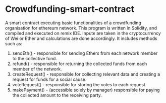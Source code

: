 # Crowdfunding-smart-contract
A smart contract executing basic functionalities of a crowdfunding organisation for ethereum network.
This program is written in Solidity, and compiled and executed on remix IDE.
Inpute are taken in the cryptocurrency of Wei or Ether and calculations are done accordingly.
It includes methods such as:
1) sendEth() - responsible for sending Ethers from each network member to the collective fund.
2) refund() - responsible for returning the collected funds from each member of the network.
3) createRequest() - responsible for collecting relevant data and creating a request for funds for a social cause.
4) voteRequest() - responsible for storing the votes to each request.
5) makePayment() - (accessible solely by manager) responsible for paying the collected amount to the receiving party.
